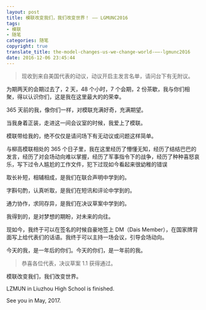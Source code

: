 ```yaml
---
layout: post
title: 模联改变我们，我们改变世界！ —— LGMUNC2016
tags: 
- 模联
- 随笔
categories: 随笔
copyright: true
translate_title: the-model-changes-us-we-change-world-——-lgmunc2016
date: 2016-12-06 23:45:44
---
```

>现收到来自美国代表的动议，动议开启主发言名单，请问台下有无附议。

为期两天的会期过去了，2 天，48 个小时，7 个会期，2 份茶歇，我与你们相聚，得以认识你们，这是我在这里最大的的荣幸。

365 天前的我，像你们一样，对模联充满好奇，充满期望。

当我身着正装，走进这一间会议室的时候，我爱上了模联。

模联带给我的，绝不仅仅是请问场下有无动议或问题这样简单。

与柳高模联相处的 365 个日子里，我在这里经历了懵懂无知，经历了结结巴巴的发言，经历了对会场动向难以掌握，经历了军事指令下的战争，经历了种种喜怒哀乐，写下过令人尴尬的工作文件，犯下过现如今看起来很幼稚的错误

取长补短，相辅相成，是我们在联合声明中学到的。

字斟句酌，认真听取，是我们在短讯和评论中学到的。

通力协作，求同存异，是我们在决议草案中学到的。

我得到的，是对梦想的期盼，对未来的向往。

现如今，我终于可以在签名的时候自豪地签上 DM（Dais Member），在国家牌背面写上给代表们的话语。我终于可以主持一场会议，引导会场动向。

今天的我，是一年后的你们。今天的你们，是一年前的我。

>恭喜各位代表，决议草案 1.1 获得通过。

模联改变我们，我们改变世界。

LZMUN in Liuzhou High School is finished.

See you in May, 2017.